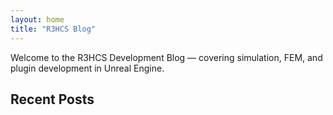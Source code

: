 ```yaml
---
layout: home
title: "R3HCS Blog"
---
```


Welcome to the R3HCS Development Blog — covering simulation, FEM, and plugin development in Unreal Engine.

## Recent Posts
